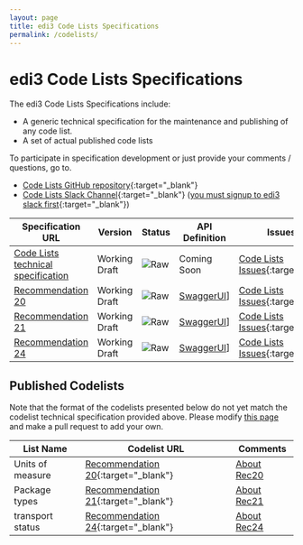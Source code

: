 ```yaml
---
layout: page
title: edi3 Code Lists Specifications
permalink: /codelists/
---
```


# edi3 Code Lists Specifications

The edi3 Code Lists Specifications include:

* A generic technical specification for the maintenance and publishing of any code list.
* A set of actual published code lists

To participate in specification development or just provide your comments / questions, go to.

* [Code Lists GitHub repository](https://github.com/edi3/edi3-codelists){:target="_blank"}
* [Code Lists Slack Channel](https://edi3.slack.com/messages/spec-codelists/){:target="_blank"} ([you must signup to edi3 slack first](https://join.slack.com/t/edi3/shared_invite/enQtNTY5OTkzMjQ0NjcyLTM1MzYyNjg5M2RlMWIyZjUzMDBlNWQ3OWIyZTNhMDhhN2UzYjIyMjk4M2VhM2ViNzhhM2Y1OWE0Y2FhYTc1ZTg){:target="_blank"})

| Specification URL | Version | Status | API Definition | Issues List |
| ----------------- | ------  | ------ | -------------- | ----------- |
| [Code Lists technical specification](//edi3.org/specs/edi3-codelists/develop/specification/) | Working Draft | ![Raw](//rfc.unprotocols.org/spec:2/COSS/raw.svg) | Coming Soon|  [Code Lists Issues](https://github.com/edi3/edi3-codelists/issues){:target="_blank"}  |
| [Recommendation 20](//edi3.org/specs/edi3-codelists/develop/recommendation-20/) | Working Draft | ![Raw](//rfc.unprotocols.org/spec:2/COSS/raw.svg) | [SwaggerUI](//edi3.org/specs/edi3-codelists/develop/recommendation-20/swagger)]|  [Code Lists Issues](https://github.com/edi3/edi3-codelists/issues?q=is:issue+is:open+label:rec20){:target="_blank"}  |
| [Recommendation 21](//edi3.org/specs/edi3-codelists/develop/recommendation-20/) | Working Draft | ![Raw](//rfc.unprotocols.org/spec:2/COSS/raw.svg) | [SwaggerUI](//edi3.org/specs/edi3-codelists/develop/recommendation-21/swagger)]|  [Code Lists Issues](https://github.com/edi3/edi3-codelists/issues?q=is:issue+is:open+label:rec21){:target="_blank"}  |
| [Recommendation 24](//edi3.org/specs/edi3-codelists/develop/recommendation-20/) | Working Draft | ![Raw](//rfc.unprotocols.org/spec:2/COSS/raw.svg) | [SwaggerUI](//edi3.org/specs/edi3-codelists/develop/recommendation-24/swagger)]|  [Code Lists Issues](https://github.com/edi3/edi3-codelists/issues?q=is:issue+is:open+label:rec24){:target="_blank"}  |

## Published Codelists

Note that the format of the codelists presented below do not yet match the codelist technical specification provided above. Please modify [this page](https://github.com/edi3/edi3.github.io/edit/master/pages/codelists.md) and make a pull request to add your own.

|List Name|Codelist URL|Comments|
|--------|------------------|--------|
| Units of measure| [Recommendation 20](//codelists.api.edi3.org/recommendation-20/){:target="_blank"} | [About Rec20](https://edi3.org/specs/edi3-codelists/develop/recommendation-20/) |
| Package types | [Recommendation 21](//codelists.api.edi3.org/recommendation-21/){:target="_blank"} | [About Rec21](https://edi3.org/specs/edi3-codelists/develop/recommendation-21/) |
| transport status | [Recommendation 24](//codelists.api.edi3.org/recommendation-24/){:target="_blank"} | [About Rec24](https://edi3.org/specs/edi3-codelists/develop/recommendation-24/) |

